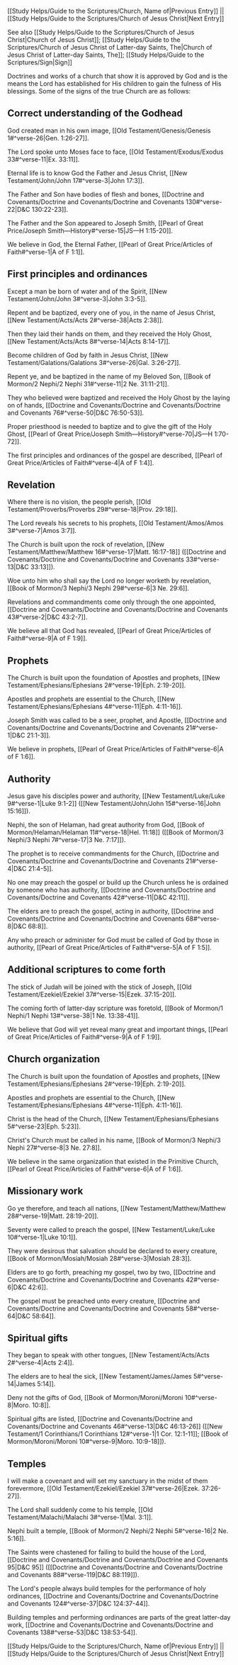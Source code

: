 [[Study Helps/Guide to the Scriptures/Church, Name of|Previous Entry]]  ||  [[Study Helps/Guide to the Scriptures/Church of Jesus Christ|Next Entry]]

 See also [[Study Helps/Guide to the Scriptures/Church of Jesus Christ|Church of Jesus Christ]]; [[Study Helps/Guide to the Scriptures/Church of Jesus Christ of Latter-day Saints, The|Church of Jesus Christ of Latter-day Saints, The]]; [[Study Helps/Guide to the Scriptures/Sign|Sign]]

 Doctrines and works of a church that show it is approved by God and is the means the Lord has established for His children to gain the fulness of His blessings. Some of the signs of the true Church are as follows:

## Correct understanding of the Godhead

 God created man in his own image, [[Old Testament/Genesis/Genesis 1#^verse-26|Gen. 1:26-27]].

 The Lord spoke unto Moses face to face, [[Old Testament/Exodus/Exodus 33#^verse-11|Ex. 33:11]].

 Eternal life is to know God the Father and Jesus Christ, [[New Testament/John/John 17#^verse-3|John 17:3]].

 The Father and Son have bodies of flesh and bones, [[Doctrine and Covenants/Doctrine and Covenants/Doctrine and Covenants 130#^verse-22|D&C 130:22-23]].

 The Father and the Son appeared to Joseph Smith, [[Pearl of Great Price/Joseph Smith—History#^verse-15|JS—H 1:15-20]].

 We believe in God, the Eternal Father, [[Pearl of Great Price/Articles of Faith#^verse-1|A of F 1:1]].

## First principles and ordinances

 Except a man be born of water and of the Spirit, [[New Testament/John/John 3#^verse-3|John 3:3-5]].

 Repent and be baptized, every one of you, in the name of Jesus Christ, [[New Testament/Acts/Acts 2#^verse-38|Acts 2:38]].

 Then they laid their hands on them, and they received the Holy Ghost, [[New Testament/Acts/Acts 8#^verse-14|Acts 8:14-17]].

 Become children of God by faith in Jesus Christ, [[New Testament/Galations/Galations 3#^verse-26|Gal. 3:26-27]].

 Repent ye, and be baptized in the name of my Beloved Son, [[Book of Mormon/2 Nephi/2 Nephi 31#^verse-11|2 Ne. 31:11-21]].

 They who believed were baptized and received the Holy Ghost by the laying on of hands, [[Doctrine and Covenants/Doctrine and Covenants/Doctrine and Covenants 76#^verse-50|D&C 76:50-53]].

 Proper priesthood is needed to baptize and to give the gift of the Holy Ghost, [[Pearl of Great Price/Joseph Smith—History#^verse-70|JS—H 1:70-72]].

 The first principles and ordinances of the gospel are described, [[Pearl of Great Price/Articles of Faith#^verse-4|A of F 1:4]].

## Revelation

 Where there is no vision, the people perish, [[Old Testament/Proverbs/Proverbs 29#^verse-18|Prov. 29:18]].

 The Lord reveals his secrets to his prophets, [[Old Testament/Amos/Amos 3#^verse-7|Amos 3:7]].

 The Church is built upon the rock of revelation, [[New Testament/Matthew/Matthew 16#^verse-17|Matt. 16:17-18]] ([[Doctrine and Covenants/Doctrine and Covenants/Doctrine and Covenants 33#^verse-13|D&C 33:13]]).

 Woe unto him who shall say the Lord no longer worketh by revelation, [[Book of Mormon/3 Nephi/3 Nephi 29#^verse-6|3 Ne. 29:6]].

 Revelations and commandments come only through the one appointed, [[Doctrine and Covenants/Doctrine and Covenants/Doctrine and Covenants 43#^verse-2|D&C 43:2-7]].

 We believe all that God has revealed, [[Pearl of Great Price/Articles of Faith#^verse-9|A of F 1:9]].

## Prophets

 The Church is built upon the foundation of Apostles and prophets, [[New Testament/Ephesians/Ephesians 2#^verse-19|Eph. 2:19-20]].

 Apostles and prophets are essential to the Church, [[New Testament/Ephesians/Ephesians 4#^verse-11|Eph. 4:11-16]].

 Joseph Smith was called to be a seer, prophet, and Apostle, [[Doctrine and Covenants/Doctrine and Covenants/Doctrine and Covenants 21#^verse-1|D&C 21:1-3]].

 We believe in prophets, [[Pearl of Great Price/Articles of Faith#^verse-6|A of F 1:6]].

## Authority

 Jesus gave his disciples power and authority, [[New Testament/Luke/Luke 9#^verse-1|Luke 9:1-2]] ([[New Testament/John/John 15#^verse-16|John 15:16]]).

 Nephi, the son of Helaman, had great authority from God, [[Book of Mormon/Helaman/Helaman 11#^verse-18|Hel. 11:18]] ([[Book of Mormon/3 Nephi/3 Nephi 7#^verse-17|3 Ne. 7:17]]).

 The prophet is to receive commandments for the Church, [[Doctrine and Covenants/Doctrine and Covenants/Doctrine and Covenants 21#^verse-4|D&C 21:4-5]].

 No one may preach the gospel or build up the Church unless he is ordained by someone who has authority, [[Doctrine and Covenants/Doctrine and Covenants/Doctrine and Covenants 42#^verse-11|D&C 42:11]].

 The elders are to preach the gospel, acting in authority, [[Doctrine and Covenants/Doctrine and Covenants/Doctrine and Covenants 68#^verse-8|D&C 68:8]].

 Any who preach or administer for God must be called of God by those in authority, [[Pearl of Great Price/Articles of Faith#^verse-5|A of F 1:5]].

## Additional scriptures to come forth

 The stick of Judah will be joined with the stick of Joseph, [[Old Testament/Ezekiel/Ezekiel 37#^verse-15|Ezek. 37:15-20]].

 The coming forth of latter-day scripture was foretold, [[Book of Mormon/1 Nephi/1 Nephi 13#^verse-38|1 Ne. 13:38-41]].

 We believe that God will yet reveal many great and important things, [[Pearl of Great Price/Articles of Faith#^verse-9|A of F 1:9]].

## Church organization

 The Church is built upon the foundation of Apostles and prophets, [[New Testament/Ephesians/Ephesians 2#^verse-19|Eph. 2:19-20]].

 Apostles and prophets are essential to the Church, [[New Testament/Ephesians/Ephesians 4#^verse-11|Eph. 4:11-16]].

 Christ is the head of the Church, [[New Testament/Ephesians/Ephesians 5#^verse-23|Eph. 5:23]].

 Christ's Church must be called in his name, [[Book of Mormon/3 Nephi/3 Nephi 27#^verse-8|3 Ne. 27:8]].

 We believe in the same organization that existed in the Primitive Church, [[Pearl of Great Price/Articles of Faith#^verse-6|A of F 1:6]].

## Missionary work

 Go ye therefore, and teach all nations, [[New Testament/Matthew/Matthew 28#^verse-19|Matt. 28:19-20]].

 Seventy were called to preach the gospel, [[New Testament/Luke/Luke 10#^verse-1|Luke 10:1]].

 They were desirous that salvation should be declared to every creature, [[Book of Mormon/Mosiah/Mosiah 28#^verse-3|Mosiah 28:3]].

 Elders are to go forth, preaching my gospel, two by two, [[Doctrine and Covenants/Doctrine and Covenants/Doctrine and Covenants 42#^verse-6|D&C 42:6]].

 The gospel must be preached unto every creature, [[Doctrine and Covenants/Doctrine and Covenants/Doctrine and Covenants 58#^verse-64|D&C 58:64]].

## Spiritual gifts

 They began to speak with other tongues, [[New Testament/Acts/Acts 2#^verse-4|Acts 2:4]].

 The elders are to heal the sick, [[New Testament/James/James 5#^verse-14|James 5:14]].

 Deny not the gifts of God, [[Book of Mormon/Moroni/Moroni 10#^verse-8|Moro. 10:8]].

 Spiritual gifts are listed, [[Doctrine and Covenants/Doctrine and Covenants/Doctrine and Covenants 46#^verse-13|D&C 46:13-26]] ([[New Testament/1 Corinthians/1 Corinthians 12#^verse-1|1 Cor. 12:1-11]]; [[Book of Mormon/Moroni/Moroni 10#^verse-9|Moro. 10:9-18]]).

## Temples

 I will make a covenant and will set my sanctuary in the midst of them forevermore, [[Old Testament/Ezekiel/Ezekiel 37#^verse-26|Ezek. 37:26-27]].

 The Lord shall suddenly come to his temple, [[Old Testament/Malachi/Malachi 3#^verse-1|Mal. 3:1]].

 Nephi built a temple, [[Book of Mormon/2 Nephi/2 Nephi 5#^verse-16|2 Ne. 5:16]].

 The Saints were chastened for failing to build the house of the Lord, [[Doctrine and Covenants/Doctrine and Covenants/Doctrine and Covenants 95|D&C 95]] ([[Doctrine and Covenants/Doctrine and Covenants/Doctrine and Covenants 88#^verse-119|D&C 88:119]]).

 The Lord's people always build temples for the performance of holy ordinances, [[Doctrine and Covenants/Doctrine and Covenants/Doctrine and Covenants 124#^verse-37|D&C 124:37-44]].

 Building temples and performing ordinances are parts of the great latter-day work, [[Doctrine and Covenants/Doctrine and Covenants/Doctrine and Covenants 138#^verse-53|D&C 138:53-54]].

[[Study Helps/Guide to the Scriptures/Church, Name of|Previous Entry]]  ||  [[Study Helps/Guide to the Scriptures/Church of Jesus Christ|Next Entry]]